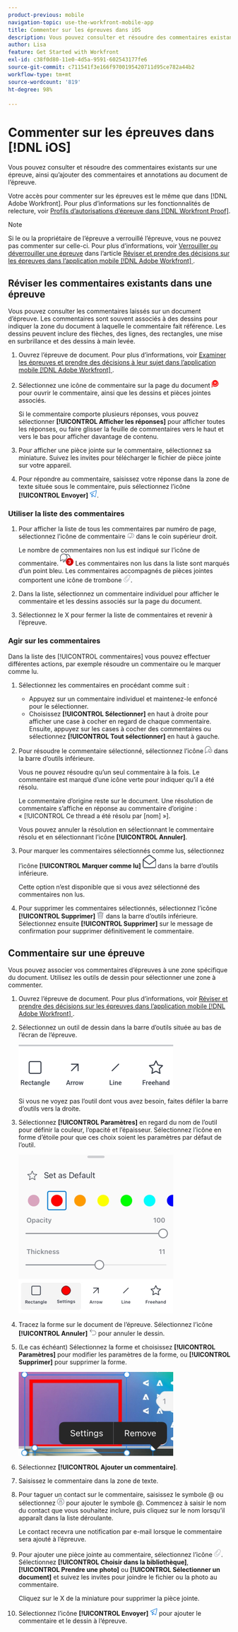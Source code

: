 ```yaml
---
product-previous: mobile
navigation-topic: use-the-workfront-mobile-app
title: Commenter sur les épreuves dans iOS
description: Vous pouvez consulter et résoudre des commentaires existants sur une épreuve, ainsi qu’ajouter des commentaires et annotations au document de l’épreuve.
author: Lisa
feature: Get Started with Workfront
exl-id: c38f0d80-11e0-4d5a-9591-602543177fe6
source-git-commit: c711541f3e166f9700195420711d95ce782a44b2
workflow-type: tm+mt
source-wordcount: '819'
ht-degree: 98%

---
```


# Commenter sur les épreuves dans [!DNL iOS]

Vous pouvez consulter et résoudre des commentaires existants sur une épreuve, ainsi qu’ajouter des commentaires et annotations au document de l’épreuve.

Votre accès pour commenter sur les épreuves est le même que dans [!DNL Adobe Workfront]. Pour plus d’informations sur les fonctionnalités de relecture, voir [Profils d’autorisations d’épreuve dans  [!DNL Workfront Proof]](../../../workfront-proof/wp-acct-admin/account-settings/proof-perm-profiles-in-wp.md).

>[!NOTE]
>
>Si le ou la propriétaire de l’épreuve a verrouillé l’épreuve, vous ne pouvez pas commenter sur celle-ci. Pour plus d’informations, voir [Verrouiller ou déverrouiller une épreuve](../../../workfront-basics/mobile-apps/using-the-workfront-mobile-app/work-with-proofs-in-mobile-app.md#lock) dans l’article [Réviser et prendre des décisions sur les épreuves dans l’application mobile  [!DNL Adobe Workfront] &#x200B;](../../../workfront-basics/mobile-apps/using-the-workfront-mobile-app/work-with-proofs-in-mobile-app.md).

## Réviser les commentaires existants dans une épreuve

Vous pouvez consulter les commentaires laissés sur un document d’épreuve. Les commentaires sont souvent associés à des dessins pour indiquer la zone du document à laquelle le commentaire fait référence. Les dessins peuvent inclure des flèches, des lignes, des rectangles, une mise en surbrillance et des dessins à main levée.

1. Ouvrez l’épreuve de document. Pour plus d’informations, voir [Examiner les épreuves et prendre des décisions à leur sujet dans l’application mobile  [!DNL Adobe Workfront] &#x200B;](../../../workfront-basics/mobile-apps/using-the-workfront-mobile-app/work-with-proofs-in-mobile-app.md).
1. Sélectionnez une icône de commentaire sur la page du document ![Icône de commentaire sur un document](assets/mobile-comment-icon-on-proofdoc-30x34.png) pour ouvrir le commentaire, ainsi que les dessins et pièces jointes associés.

   Si le commentaire comporte plusieurs réponses, vous pouvez sélectionner **[!UICONTROL Afficher les réponses]** pour afficher toutes les réponses, ou faire glisser la feuille de commentaires vers le haut et vers le bas pour afficher davantage de contenu.

1. Pour afficher une pièce jointe sur le commentaire, sélectionnez sa miniature. Suivez les invites pour télécharger le fichier de pièce jointe sur votre appareil.
1. Pour répondre au commentaire, saisissez votre réponse dans la zone de texte située sous le commentaire, puis sélectionnez l’icône **[!UICONTROL Envoyer]** ![Icône Envoyer](assets/mobile-send-icon-25x26.png).

### Utiliser la liste des commentaires

1. Pour afficher la liste de tous les commentaires par numéro de page, sélectionnez l’icône de commentaire ![Icône de commentaire](assets/mobile-comment-icon-30x25.png) dans le coin supérieur droit.

   Le nombre de commentaires non lus est indiqué sur l’icône de commentaire. ![Nombre de commentaires non lus](assets/mobile-unread-comments-icon-30x27.png) Les commentaires non lus dans la liste sont marqués d’un point bleu. Les commentaires accompagnés de pièces jointes comportent une icône de trombone ![[!UICONTROL Pièce jointe] &#x200B;](assets/mobile-paper-clip-icon.png).

1. Dans la liste, sélectionnez un commentaire individuel pour afficher le commentaire et les dessins associés sur la page du document.
1. Sélectionnez le X pour fermer la liste de commentaires et revenir à l’épreuve.

### Agir sur les commentaires

Dans la liste des [!UICONTROL commentaires] vous pouvez effectuer différentes actions, par exemple résoudre un commentaire ou le marquer comme lu.

1. Sélectionnez les commentaires en procédant comme suit :

   * Appuyez sur un commentaire individuel et maintenez-le enfoncé pour le sélectionner.
   * Choisissez **[!UICONTROL Sélectionner]** en haut à droite pour afficher une case à cocher en regard de chaque commentaire. Ensuite, appuyez sur les cases à cocher des commentaires ou sélectionnez **[!UICONTROL Tout sélectionner]** en haut à gauche.

1. Pour résoudre le commentaire sélectionné, sélectionnez l’icône ![[!UICONTROL Résoudre le commentaire] &#x200B;](assets/mobile-resolvecomment-icon-30x30.png) dans la barre d’outils inférieure.

   Vous ne pouvez résoudre qu’un seul commentaire à la fois. Le commentaire est marqué d’une icône verte pour indiquer qu’il a été résolu.

   Le commentaire d’origine reste sur le document. Une résolution de commentaire s’affiche en réponse au commentaire d’origine : « [!UICONTROL Ce thread a été résolu par [nom] »].

   Vous pouvez annuler la résolution en sélectionnant le commentaire résolu et en sélectionnant l’icône **[!UICONTROL Annuler]**.

1. Pour marquer les commentaires sélectionnés comme lus, sélectionnez l’icône **[!UICONTROL Marquer comme lu]** ![Marquer comme lu](assets/mobile-markread-icon-30x31.png) dans la barre d’outils inférieure.

   Cette option n’est disponible que si vous avez sélectionné des commentaires non lus.

1. Pour supprimer les commentaires sélectionnés, sélectionnez l’icône **[!UICONTROL Supprimer]** ![Icône Supprimer](assets/delete-30x28.png) dans la barre d’outils inférieure. Sélectionnez ensuite **[!UICONTROL Supprimer]** sur le message de confirmation pour supprimer définitivement le commentaire.

## Commentaire sur une épreuve

Vous pouvez associer vos commentaires d’épreuves à une zone spécifique du document. Utilisez les outils de dessin pour sélectionner une zone à commenter.

1. Ouvrez l’épreuve de document. Pour plus d’informations, voir [Réviser et prendre des décisions sur les épreuves dans l’application mobile  [!DNL Adobe Workfront] &#x200B;](../../../workfront-basics/mobile-apps/using-the-workfront-mobile-app/work-with-proofs-in-mobile-app.md).
1. Sélectionnez un outil de dessin dans la barre d’outils située au bas de l’écran de l’épreuve.

   ![Barre d’outils de commentaire de l’épreuve](assets/android-proof-comment-toolbar-350x102.png)

   Si vous ne voyez pas l’outil dont vous avez besoin, faites défiler la barre d’outils vers la droite.

1. Sélectionnez **[!UICONTROL Paramètres]** en regard du nom de l’outil pour définir la couleur, l’opacité et l’épaisseur. Sélectionnez l’icône en forme d’étoile pour que ces choix soient les paramètres par défaut de l’outil.

   ![Paramètres de l’outil de dessin](assets/ios-drawingtoolsettings-350x359.png)

1. Tracez la forme sur le document de l’épreuve. Sélectionnez l’icône **[!UICONTROL Annuler]** ![Annuler](assets/android-undo-icon-30x31.png) pour annuler le dessin.
1. (Le cas échéant) Sélectionnez la forme et choisissez **[!UICONTROL Paramètres]** pour modifier les paramètres de la forme, ou **[!UICONTROL Supprimer]** pour supprimer la forme.

   ![Menu du dessin](assets/ios-drawing-settingsremove-350x190.png)

1. Sélectionnez **[!UICONTROL Ajouter un commentaire]**.
1. Saisissez le commentaire dans la zone de texte.
1. Pour taguer un contact sur le commentaire, saisissez le symbole @ ou sélectionnez ![[!UICONTROL Taguer un contact]](assets/mobile-tag-user-icon.png) pour ajouter le symbole @. Commencez à saisir le nom du contact que vous souhaitez inclure, puis cliquez sur le nom lorsqu’il apparaît dans la liste déroulante.

   Le contact recevra une notification par e-mail lorsque le commentaire sera ajouté à l’épreuve.

1. Pour ajouter une pièce jointe au commentaire, sélectionnez l’icône ![[!UICONTROL Pièce jointe] &#x200B;](assets/mobile-paper-clip-icon.png). Sélectionnez **[!UICONTROL Choisir dans la bibliothèque]**, **[!UICONTROL Prendre une photo]** ou **[!UICONTROL Sélectionner un document]** et suivez les invites pour joindre le fichier ou la photo au commentaire.

   Cliquez sur le X de la miniature pour supprimer la pièce jointe.

1. Sélectionnez l’icône **[!UICONTROL Envoyer]** ![icône Envoyer](assets/mobile-send-icon-25x26.png) pour ajouter le commentaire et le dessin à l’épreuve.

